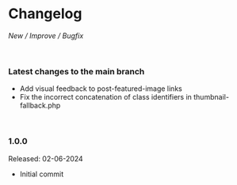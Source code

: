 # Changelog

_New / Improve / Bugfix_

<br>

### Latest changes to the main branch

- Add visual feedback to post-featured-image links
- Fix the incorrect concatenation of class identifiers in thumbnail-fallback.php 

<br>

### 1.0.0
Released: 02-06-2024

- Initial commit
